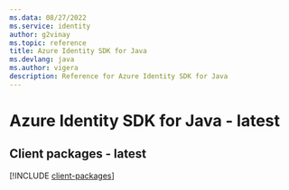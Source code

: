 ```yaml
---
ms.data: 08/27/2022
ms.service: identity
author: g2vinay
ms.topic: reference
title: Azure Identity SDK for Java
ms.devlang: java
ms.author: vigera
description: Reference for Azure Identity SDK for Java
---
```

# Azure Identity SDK for Java - latest

## Client packages - latest
[!INCLUDE [client-packages](identity-client-index.md)]